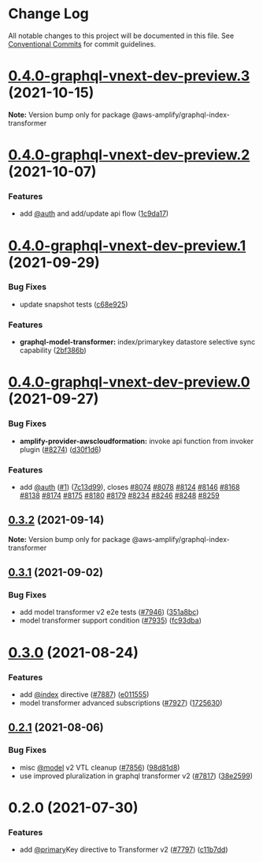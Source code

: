 # Change Log

All notable changes to this project will be documented in this file.
See [Conventional Commits](https://conventionalcommits.org) for commit guidelines.

# [0.4.0-graphql-vnext-dev-preview.3](https://github.com/aws-amplify/amplify-cli/compare/@aws-amplify/graphql-index-transformer@0.4.0-graphql-vnext-dev-preview.2...@aws-amplify/graphql-index-transformer@0.4.0-graphql-vnext-dev-preview.3) (2021-10-15)

**Note:** Version bump only for package @aws-amplify/graphql-index-transformer





# [0.4.0-graphql-vnext-dev-preview.2](https://github.com/aws-amplify/amplify-cli/compare/@aws-amplify/graphql-index-transformer@0.4.0-graphql-vnext-dev-preview.1...@aws-amplify/graphql-index-transformer@0.4.0-graphql-vnext-dev-preview.2) (2021-10-07)


### Features

* add [@auth](https://github.com/auth) and add/update api flow ([1c9da17](https://github.com/aws-amplify/amplify-cli/commit/1c9da1756b76717a9c1a9ed02e3b05b75e6f10d1))





# [0.4.0-graphql-vnext-dev-preview.1](https://github.com/aws-amplify/amplify-cli/compare/@aws-amplify/graphql-index-transformer@0.4.0-graphql-vnext-dev-preview.0...@aws-amplify/graphql-index-transformer@0.4.0-graphql-vnext-dev-preview.1) (2021-09-29)


### Bug Fixes

* update snapshot tests ([c68e925](https://github.com/aws-amplify/amplify-cli/commit/c68e925bc0284cda517bf7a9f4d10fa7edc4738d))


### Features

* **graphql-model-transformer:** index/primarykey datastore selective sync capability ([2bf386b](https://github.com/aws-amplify/amplify-cli/commit/2bf386bae2a9d6914da5519dc420cf18b7bddafd))





# [0.4.0-graphql-vnext-dev-preview.0](https://github.com/aws-amplify/amplify-cli/compare/@aws-amplify/graphql-index-transformer@0.3.2...@aws-amplify/graphql-index-transformer@0.4.0-graphql-vnext-dev-preview.0) (2021-09-27)


### Bug Fixes

* **amplify-provider-awscloudformation:** invoke api function from invoker plugin ([#8274](https://github.com/aws-amplify/amplify-cli/issues/8274)) ([d30f1d6](https://github.com/aws-amplify/amplify-cli/commit/d30f1d65e3b2cf259cb0382389b6ae27d914d9cc))


### Features

* add [@auth](https://github.com/auth) ([#1](https://github.com/aws-amplify/amplify-cli/issues/1)) ([7c13d99](https://github.com/aws-amplify/amplify-cli/commit/7c13d99a15e811efeff32ed061573d63ee9093ba)), closes [#8074](https://github.com/aws-amplify/amplify-cli/issues/8074) [#8078](https://github.com/aws-amplify/amplify-cli/issues/8078) [#8124](https://github.com/aws-amplify/amplify-cli/issues/8124) [#8146](https://github.com/aws-amplify/amplify-cli/issues/8146) [#8168](https://github.com/aws-amplify/amplify-cli/issues/8168) [#8138](https://github.com/aws-amplify/amplify-cli/issues/8138) [#8174](https://github.com/aws-amplify/amplify-cli/issues/8174) [#8175](https://github.com/aws-amplify/amplify-cli/issues/8175) [#8180](https://github.com/aws-amplify/amplify-cli/issues/8180) [#8179](https://github.com/aws-amplify/amplify-cli/issues/8179) [#8234](https://github.com/aws-amplify/amplify-cli/issues/8234) [#8246](https://github.com/aws-amplify/amplify-cli/issues/8246) [#8248](https://github.com/aws-amplify/amplify-cli/issues/8248) [#8259](https://github.com/aws-amplify/amplify-cli/issues/8259)





## [0.3.2](https://github.com/aws-amplify/amplify-cli/compare/@aws-amplify/graphql-index-transformer@0.3.1...@aws-amplify/graphql-index-transformer@0.3.2) (2021-09-14)

**Note:** Version bump only for package @aws-amplify/graphql-index-transformer





## [0.3.1](https://github.com/aws-amplify/amplify-cli/compare/@aws-amplify/graphql-index-transformer@0.3.0...@aws-amplify/graphql-index-transformer@0.3.1) (2021-09-02)


### Bug Fixes

* add model transformer v2 e2e tests ([#7946](https://github.com/aws-amplify/amplify-cli/issues/7946)) ([351a8bc](https://github.com/aws-amplify/amplify-cli/commit/351a8bce6069398535878fd62886e0ee5c402329))
* model transformer support condition ([#7935](https://github.com/aws-amplify/amplify-cli/issues/7935)) ([fc93dba](https://github.com/aws-amplify/amplify-cli/commit/fc93dbabb38427607ef6abb6f1d7fb2f357a284b))





# [0.3.0](https://github.com/aws-amplify/amplify-cli/compare/@aws-amplify/graphql-index-transformer@0.2.1...@aws-amplify/graphql-index-transformer@0.3.0) (2021-08-24)


### Features

* add [@index](https://github.com/index) directive ([#7887](https://github.com/aws-amplify/amplify-cli/issues/7887)) ([e011555](https://github.com/aws-amplify/amplify-cli/commit/e0115557aad893b3286226e92ce8fecbd5636c1a))
* model transformer advanced subscriptions ([#7927](https://github.com/aws-amplify/amplify-cli/issues/7927)) ([1725630](https://github.com/aws-amplify/amplify-cli/commit/1725630c61c40923e8dfa3c697ea5472df2e5de1))





## [0.2.1](https://github.com/aws-amplify/amplify-cli/compare/@aws-amplify/graphql-index-transformer@0.2.0...@aws-amplify/graphql-index-transformer@0.2.1) (2021-08-06)


### Bug Fixes

* misc [@model](https://github.com/model) v2 VTL cleanup ([#7856](https://github.com/aws-amplify/amplify-cli/issues/7856)) ([98d81d8](https://github.com/aws-amplify/amplify-cli/commit/98d81d8e2e13fc1525389ba21e6ad4b372e671fb))
* use improved pluralization in graphql transformer v2 ([#7817](https://github.com/aws-amplify/amplify-cli/issues/7817)) ([38e2599](https://github.com/aws-amplify/amplify-cli/commit/38e25996ee00479031c88714af3b9d40ef9e079c))





# 0.2.0 (2021-07-30)


### Features

* add [@primary](https://github.com/primary)Key directive to Transformer v2 ([#7797](https://github.com/aws-amplify/amplify-cli/issues/7797)) ([c11b7dd](https://github.com/aws-amplify/amplify-cli/commit/c11b7dd33152eced2ba23089ef08f5696c73b5f2))
